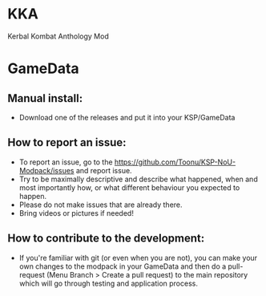 # KKA
Kerbal Kombat Anthology Mod

# GameData

 ## Manual install:
 
 - Download one of the releases and put it into your KSP/GameData
 
 ## How to report an issue:
 
- To report an issue, go to the https://github.com/Toonu/KSP-NoU-Modpack/issues and report issue.
- Try to be maximally descriptive and describe what happened, when and most importantly how, or what different behaviour you expected to happen.
- Please do not make issues that are already there.
- Bring videos or pictures if needed!

 ## How to contribute to the development:

- If you're familiar with git (or even when you are not), you can make your own changes to the modpack in your GameData and then do a pull-request (Menu Branch > Create a pull request) to the main repository which will go through testing and application process.
